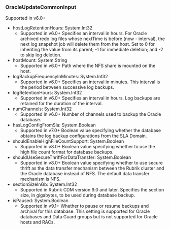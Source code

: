 ### OracleUpdateCommonInput
Supported in v6.0+

- hostLogRetentionHours: System.Int32
  - Supported in v6.0+
Specifies an interval in hours. For Oracle archived redo log files whose nextTime is before (now - interval), the next log snapshot job will delete them from the host. Set to 0 for inheriting the value from its parent; -1 for immediate deletion; and -2 to skip log deletion.
- hostMount: System.String
  - Supported in v6.0+
Path where the NFS share is mounted on the host.
- logBackupFrequencyInMinutes: System.Int32
  - Supported in v6.0+
Specifies an interval in minutes. This interval is the period between successive log backups.
- logRetentionHours: System.Int32
  - Supported in v6.0+
Specifies an interval in hours. Log backups are retained for the duration of the interval.
- numChannels: System.Int32
  - Supported in v6.0+
Number of channels used to backup the Oracle database.
- hasLogConfigFromSla: System.Boolean
  - Supported in v7.0+
Boolean value specifying whether the database obtains the log backup configurations from the SLA Domain.
- shouldEnableHighFileCountSupport: System.Boolean
  - Supported in v8.0+
Boolean value specifying whether to use the high file count format for database backups.
- shouldUseSecureThriftForDataTransfer: System.Boolean
  - Supported in v8.0+
Boolean value specifying whether to use secure thrift as the data transfer mechanism between the Rubrik cluster and the Oracle database instead of NFS. The default data transfer mechanism is NFS.
- sectionSizeInGb: System.Int32
  - Supported in Rubrik CDM version 9.0 and later. Specifies the section size, in gigabytes, to be used during database backup.
- isPaused: System.Boolean
  - Supported in v9.1+
Whether to pause or resume backups and archival for this database. This setting is supported for Oracle databases and Data Guard groups but is not supported for Oracle hosts and RACs.
